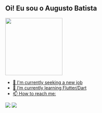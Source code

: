 ## Oi! Eu sou o Augusto Batista 
 <div>
  <a href="https://github.com/Augustob790">
<!--   <img height="180em" src="https://github-readme-stats.vercel.app/api?username=augustob790&show_icons=true&theme=dracula&include_all_commits=true&count_private=true"/> -->
  <img height="180em" src="https://github-readme-stats.vercel.app/api/top-langs/?username=augustob790&layout=compact&langs_count=16&theme=dracula"/>
</div>

- 🔭 I'm currently seeking a new job
- 🌱 I’m currently learning Flutter/Dart
- 📫 How to reach me:
<div> 
  <a href = "mailto: augustosousa790@gmail.com"><img src="https://img.shields.io/badge/-Gmail-%23333?style=for-the-badge&logo=gmail&logoColor=white" target="_blank"></a>
  <a href="https://www.linkedin.com/in/augusto-batista-534b87145/" target="_blank"><img src="https://img.shields.io/badge/-LinkedIn-%230077B5?style=for-the-badge&logo=linkedin&logoColor=white" target="_blank"></a> 

</div>
